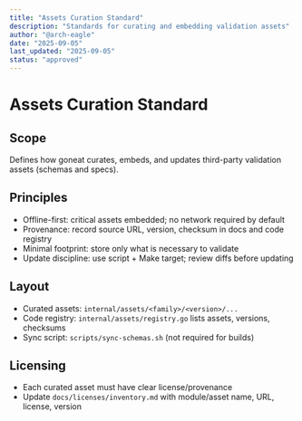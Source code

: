 ```yaml
---
title: "Assets Curation Standard"
description: "Standards for curating and embedding validation assets"
author: "@arch-eagle"
date: "2025-09-05"
last_updated: "2025-09-05"
status: "approved"
---
```


# Assets Curation Standard

## Scope

Defines how goneat curates, embeds, and updates third-party validation assets (schemas and specs).

## Principles

- Offline-first: critical assets embedded; no network required by default
- Provenance: record source URL, version, checksum in docs and code registry
- Minimal footprint: store only what is necessary to validate
- Update discipline: use script + Make target; review diffs before updating

## Layout

- Curated assets: `internal/assets/<family>/<version>/...`
- Code registry: `internal/assets/registry.go` lists assets, versions, checksums
- Sync script: `scripts/sync-schemas.sh` (not required for builds)

## Licensing

- Each curated asset must have clear license/provenance
- Update `docs/licenses/inventory.md` with module/asset name, URL, license, version
